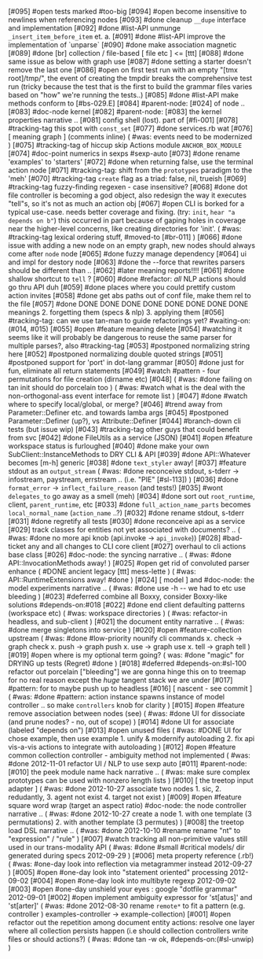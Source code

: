 [#095] #open tests marked #too-big
[#094] #open become insensitive to newlines when referencing nodes
[#093]       #done cleanup `__dupe` interface and implementation
[#092]       #done #list-API unmunge `_insert_item_before_item` et. a.
[#091]       #done #list-API improve the implementation of \`unparse\`
[#090]       #done make association magnetic
[#089]       #done [br] collection / file-based [ file etc ] <= [ttt]
[#088]       #done same issue as below with graph use
[#087]       #done setting a starter doesn't remove the last one
[#086] #open on first test run with an empty "[tmx root]/tmp/", the
             event of creating the tmpdir breaks the comprehensive test run
             (tricky because the test that is the first to build the
             grammar files varies based on "how" we're running the tests..)
[#085]       #done #list-API make methods conform to [#bs-029.E]
[#084]       #parent-node: [#024] of node ..
[#083]       #doc-node kernel
[#082]       #parent-node: [#083] the kernel properties narrative ..
[#081]       config shell (lost). part of [#fi-001]
[#078]       #tracking-tag this spot with `const_set`
[#077]       #done services.rb wat
[#076]       [ meaning graph ]  (comments inline)
             ( #was: events need to be modernized )
[#075]       #tracking-tag of hiccup skip Actions module `ANCHOR_BOX_MODULE`
[#074]       #doc-point numerics in sexps #sexp-auto
[#073]       #done rename 'examples' to 'starters'
[#072]       #done when returning false, use the terminal action node
[#071]       #tracking-tag: shift from the `prototypes` paradigm to the 'meh'
[#070]       #tracking-tag `create` flag as a triad: false, nil, trueish
[#069]       #tracking-tag fuzzy-finding regexen - case insensitive?
[#068]       #done dot file controller is becoming a god object, also redesign
             the way it executes "tell"s, so it's not as much an action
             obj
[#067] #open CLI is borked for a typical use-case. needs better coverage
             and fixing. (try: `init`, `hear "a depends on b"`) this
             occurred in part because of gaping holes in coverage near
             the higher-level concerns, like creating directories for 'init'.
             ( #was: #tracking-tag lexical ordering stuff, #moved-to [#br-011] )
[#066]       #done issue with adding a new node on an empty graph,
             new nodes should always come after `node` node
[#065]       #done fuzzy manage dependency
[#064]       ui and impl for destory node
[#063]       #done the --force that rewrites parsers should be different than ..
[#062]      #later meaning reports!!!!
[#061]       #done shallow shortcut to `tell` ?
[#060]       #done #refactor: *all* NLP actions should go thru API duh
[#059]       #done places where you could prettify custom action invites
[#058]       #done get abs paths out of conf file, make them rel to the file
[#057]       #done DONE DONE DONE DONE DONE DONE DONE DONE meanings
             2. forgetting them (specs & nlp)
             3. applying them
[#056]       #tracking-tag: can we use tan-man to guide refactorings yet?
               #waiting-on:(#014, #015)
[#055] #open #feature meaning delete
[#054]       #watching it seems like it will probably be dangerous to
             reuse the same parser for multiple parses?, also #tracking-tag
[#053]       #postponed normalizing string here
[#052]       #postponed normalizing double quoted strings
[#051]       #postponed support for 'port' in dot-lang grammar
[#050]       #done just for fun, eliminate all return statements
[#049]       #watch #pattern - four permutations for file creation (dirname etc)
[#048]       ( #was: #done failing on tan init should do porcelain too )
             ( #was: #watch what is the deal with the non-orthogonal-ass
              event interface for remote list )
[#047]       #done #watch where to specify local/global, or merge?
[#046]       #trend away from Parameter::Definer etc. and towards lamba args
[#045]       #postponed Parameter::Definer (up?), vs Attribute::Definer
[#044]       #branch-down cli tests (but issue wip)
[#043]       #tracking-tag other guys that could benefit from svc
[#042]       #done FileUtils as a service (JSON)
[#041] #open #feature workspace status is furloughed
[#040]       #done make your own SubClient::InstanceMethods to DRY CLI & API
[#039]       #done API::Whatever becomes [m-h] generic
[#038]       #done `text_styler` away!
[#037]       #feature stdout as an `output_stream`
             ( #was: #done reconceive stdout, s-tderr -> infostream, paystream, errstream
               .. (i.e. "PIE" [#sl-113]) )
[#036]       #done `format_error` -> `inflect_failure_reason` (and tests!)
[#035]       #wont `delegates_to` go away as a smell (meh)
[#034]       #done sort out `root_runtime`, client, `parent_runtime`, etc
[#033]       #done `full_action_name_parts` becomes `local_normal_name` (`action_name` ..?)
[#032]       #done rename stdout, s-tderr
[#031]       #done regretify all tests
[#030]       #done reconceive api as a service
[#029]       track classes for entities not yet associated with documents? ..
             ( #was: #done no more api knob (api.invoke -> `api_invoke`))
[#028]       #bad-ticket any and all changes to CLI core client
[#027]       overhaul to cli actions base class
[#026]       #doc-node: the syncing narrative ..
             ( #was: #done API::InvocationMethods away! )
[#025] #open get rid of convoluted parser enhance
             ( #DONE ancient legacy [ttt] mess-lette )
             ( #was: API::RuntimeExtensions away! #done )
[#024]       [ model ] and #doc-node: the model experiments narrative ..
             ( #was: #done use -h -- we had to etc use bleeding )
[#023]       #deferred combine all Boxxy, consider Boxxy-like solutions
               #depends-on:#018
[#022]       #done end client defaulting patterns (workspace etc)
             ( #was: workspace directories )
             ( #was: refactor-in headless, and sub-client )
[#021]       the document entity narrative ..
             ( #was: #done merge singletons into service )
[#020] #open #feature-collection upstream
             ( #was: #done #low-priority nounify cli commands
               x. check -> graph check
               x. push -> graph push
               x. use -> graph use
               x. tell -> graph tell )
[#019] #open where is my optional term going?
             ( was: #done "magic" for DRYING up tests (Regret) #done )
[#018]       #deferred #depends-on:#sl-100 refactor out porcelain ["bleeding"]
               we are gonna hinge this on to treemap for no real reason
               except the *huge* tangent stack we are under
[#017]       #pattern: for to maybe push up to headless
[#016]       [ nascent - see commit ]
             ( #was: #done #pattern: action instance spawns instance of model controller
               .. so make `controllers` knob for clarity )
[#015] #open #feature remove association between nodes (see)
             ( #was: #done UI for dissociate (and prune nodes? - no, out of scope) )
[#014]       #done UI for associate (labeled "depends on")
[#013] #open unused files
             ( #was: #DONE UI for chose example, then use example
              1. unify & modernify autoloading
              2. fix api vis-a-vis actions to integrate with autoloading )
[#012] #open #feature common collection controller - ambiguity method not implemented
             ( #was: #done 2012-11-01 refactor UI / NLP to use sexp auto
[#011]       #parent-node: [#010] the peek module name hack narrative ..
             ( #was: make sure complex prototypes can be used with nonzero length lists )
[#010]       [ the treetop input adapter ]
             ( #was: #done 2012-10-27 associate two nodes
               1. sic, 2. redudantly, 3. agent not exist 4. target not exist )
[#009] #open #feature square word wrap (target an aspect ratio)
             #doc-node: the node controller narrative ..
             ( #was: #done 2012-10-27 create a node
               1. with one template (3 permutations) 2. with another template (3 permutes) )
[#008]       the treetop load DSL narrative ..
             ( #was: #done 2012-10-10 #rename rename "nt" to "expression" / "rule" )
[#007]     #watch tracking all non-primitive values still used in our trans-modality API
             ( #was: #done #small #critical models/ dir generated during specs 2012-09-29 )
[#006]       meta property reference (.rb!)
             ( #was: #one-day look into reflection via metagrammer instead 2012-09-27 )
[#005]       #open #one-day look into "statement oriented" processing 2012-09-02
[#004]       #open #one-day look into multibyte regexp 2012-09-02
[#003]       #open #one-day unshield your eyes : google "dotfile grammar" 2012-09-01
[#002] #open implement ambiguity expressor for 'st[atus]' and 'st[arter]'
             ( #was: #done 2012-08-30 rename `remote*` to fit a pattern (e.g. controller )
               examples-controller -> example-collection)
[#001] #open refactor out the repetition among document entity actions:
             resolve one layer where all collection persists happen (i.e
             should collection controllers write files or should actions?)
             ( #was: #done tan -w ok, #depends-on:(#sl-unwip) )

